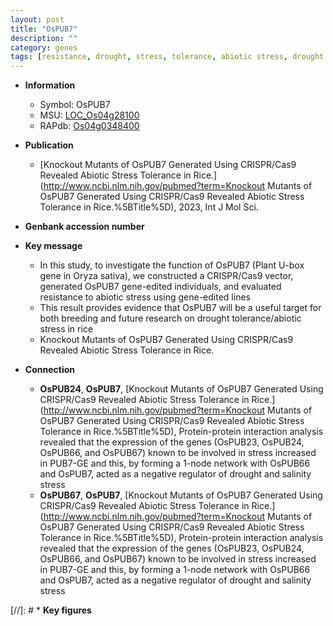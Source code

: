 ```yaml
---
layout: post
title: "OsPUB7"
description: ""
category: genes
tags: [resistance, drought, stress, tolerance, abiotic stress, drought tolerance, biotic stress, stress tolerance, breeding]
---
```


* **Information**  
    + Symbol: OsPUB7  
    + MSU: [LOC_Os04g28100](http://rice.uga.edu/cgi-bin/ORF_infopage.cgi?orf=LOC_Os04g28100)  
    + RAPdb: [Os04g0348400](http://rapdb.dna.affrc.go.jp/viewer/gbrowse_details/irgsp1?name=Os04g0348400)  

* **Publication**  
    + [Knockout Mutants of OsPUB7 Generated Using CRISPR/Cas9 Revealed Abiotic Stress Tolerance in Rice.](http://www.ncbi.nlm.nih.gov/pubmed?term=Knockout Mutants of OsPUB7 Generated Using CRISPR/Cas9 Revealed Abiotic Stress Tolerance in Rice.%5BTitle%5D), 2023, Int J Mol Sci.

* **Genbank accession number**  

* **Key message**  
    + In this study, to investigate the function of OsPUB7 (Plant U-box gene in Oryza sativa), we constructed a CRISPR/Cas9 vector, generated OsPUB7 gene-edited individuals, and evaluated resistance to abiotic stress using gene-edited lines
    + This result provides evidence that OsPUB7 will be a useful target for both breeding and future research on drought tolerance/abiotic stress in rice
    + Knockout Mutants of OsPUB7 Generated Using CRISPR/Cas9 Revealed Abiotic Stress Tolerance in Rice.

* **Connection**  
    + __OsPUB24__, __OsPUB7__, [Knockout Mutants of OsPUB7 Generated Using CRISPR/Cas9 Revealed Abiotic Stress Tolerance in Rice.](http://www.ncbi.nlm.nih.gov/pubmed?term=Knockout Mutants of OsPUB7 Generated Using CRISPR/Cas9 Revealed Abiotic Stress Tolerance in Rice.%5BTitle%5D),  Protein-protein interaction analysis revealed that the expression of the genes (OsPUB23, OsPUB24, OsPUB66, and OsPUB67) known to be involved in stress increased in PUB7-GE and this, by forming a 1-node network with OsPUB66 and OsPUB7, acted as a negative regulator of drought and salinity stress
    + __OsPUB67__, __OsPUB7__, [Knockout Mutants of OsPUB7 Generated Using CRISPR/Cas9 Revealed Abiotic Stress Tolerance in Rice.](http://www.ncbi.nlm.nih.gov/pubmed?term=Knockout Mutants of OsPUB7 Generated Using CRISPR/Cas9 Revealed Abiotic Stress Tolerance in Rice.%5BTitle%5D),  Protein-protein interaction analysis revealed that the expression of the genes (OsPUB23, OsPUB24, OsPUB66, and OsPUB67) known to be involved in stress increased in PUB7-GE and this, by forming a 1-node network with OsPUB66 and OsPUB7, acted as a negative regulator of drought and salinity stress

[//]: # * **Key figures**  


